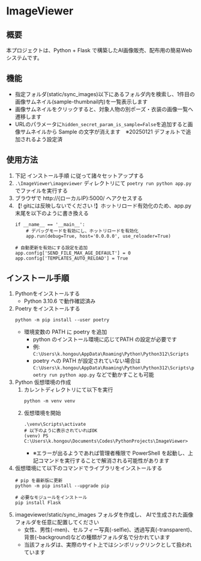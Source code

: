 # ImageViewer

## 概要
本プロジェクトは、Python + Flask で構築したAI画像販売、配布用の簡易Webシステムです。

## 機能
- 指定フォルダ(static/sync_images)以下にあるフォルダ内を検索し、1件目の画像サムネイル(sample-thumbnail内)を一覧表示します
- 画像サムネイルをクリックすると、対象人物の別ポーズ・衣装の画像一覧へ遷移します
- URLのパラメータに`hidden_secret_param_is_sample=False`を追加すると画像サムネイルから Sample の文字が消えます　※20250121 デフォルトで追加されるよう設定済

## 使用方法
1. 下記 インストール手順 に従って諸々セットアップする
2. `.\ImageViewer\imageviewer` ディレクトリにて `poetry run python app.py` でファイルを実行する
3. ブラウザで http://{ローカルIP}:5000/ へアクセスする
4. 【! gitには反映しないでください !】ホットリロード有効化のため、app.py末尾を以下のように書き換える
    ```  
    if __name__ == '__main__':
        # デバッグモードを有効にし、ホットリロードを有効化
        app.run(debug=True, host='0.0.0.0', use_reloader=True)
    
    # 自動更新を有効にする設定を追加
    app.config['SEND_FILE_MAX_AGE_DEFAULT'] = 0
    app.config['TEMPLATES_AUTO_RELOAD'] = True
    ```

## インストール手順
1. Pythonをインストールする
    - Python 3.10.6 で動作確認済み
2. Poetry をインストールする
   ```
   python -m pip install --user poetry
   ```
   - 環境変数の PATH に poetry を追加
     - python のインストール環境に応じてPATH の設定が必要です
     - 例: `C:\Users\k.hongou\AppData\Roaming\Python\Python312\Scripts`
     - poetry への PATH が設定されていない場合は `C:\Users\k.hongou\AppData\Roaming\Python\Python312\Scripts\poetry run python app.py` などで動かすことも可能
3. Python 仮想環境の作成
    1. カレントディレクトリにて以下を実行
        ```
        python -m venv venv
        ```
    2. 仮想環境を開始
        ```
        .\venv\Scripts\activate
        # 以下のように表示されていればOK
        (venv) PS C:\Users\k.hongou\Documents\Codes\PythonProjects\ImageViewer>
        ```
        - ※エラーが出るようであれば管理者権限で PowerShell を起動し、上記コマンドを実行することで解消される可能性があります
4. 仮想環境にて以下のコマンドでライブラリをインストールする
    ```
    # pip を最新版に更新
    python -m pip install --upgrade pip

    # 必要なモジュールをインストール
    pip install Flask
    ```
5. imageviewer/static/sync_images フォルダを作成し、 AIで生成された画像フォルダを任意に配置してください
   - 女性、男性(-men)、セルフィー写真(-selfie)、透過写真(-transparent)、背景(-background)などの種類がフォルダ名で分かれています
   - 当該フォルダは、実際のサイト上ではシンボリックリンクとして扱われています
